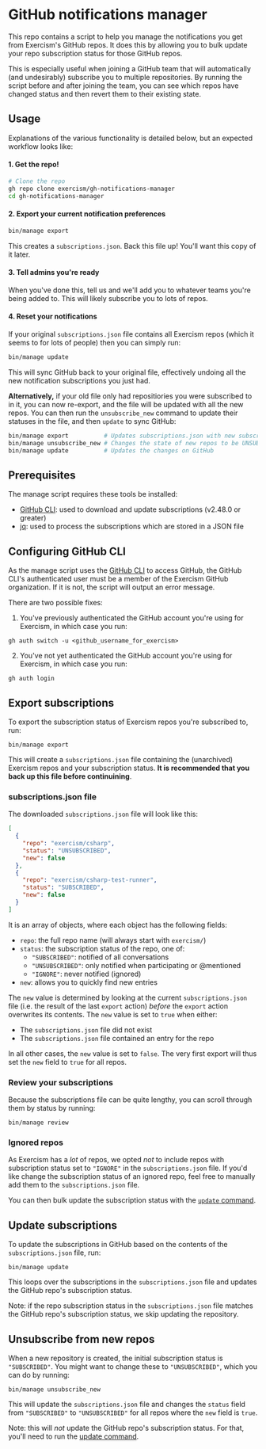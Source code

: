 # GitHub notifications manager

This repo contains a script to help you manage the notifications you get from Exercism's GitHub repos.
It does this by allowing you to bulk update your repo subscription status for those GitHub repos.

This is especially useful when joining a GitHub team that will automatically (and undesirably) subscribe you to multiple repositories.
By running the script before and after joining the team, you can see which repos have changed status and then revert them to their existing state.

## Usage

Explanations of the various functionality is detailed below, but an expected workflow looks like:

#### 1. Get the repo!
```bash
# Clone the repo
gh repo clone exercism/gh-notifications-manager
cd gh-notifications-manager
```

#### 2. Export your current notification preferences
```bash
bin/manage export
```

This creates a `subscriptions.json`. 
Back this file up!
You'll want this copy of it later.

#### 3. Tell admins you're ready

When you've done this, tell us and we'll add you to whatever teams you're being added to.
This will likely subscribe you to lots of repos.

#### 4. Reset your notifications

If your original `subscriptions.json` file contains all Exercism repos (which it seems to for lots of people) then you can simply run:
```bash
bin/manage update
```

This will sync GitHub back to your original file, effectively undoing all the new notification subscriptions you just had.

**Alternatively,** if your old file only had repositiories you were subscribed to in it, you can now re-export, and the file will be updated with all the new repos.
You can then run the `unsubscribe_new` command to update their statuses in the file, and then `update` to sync GitHub:

```bash
bin/manage export          # Updates subscriptions.json with new subscriptions
bin/manage unsubscribe_new # Changes the state of new repos to be UNSUBSCRIBED
bin/manage update          # Updates the changes on GitHub
```

## Prerequisites

The manage script requires these tools be installed:

- [GitHub CLI](https://cli.github.com/): used to download and update subscriptions (v2.48.0 or greater)
- [jq](https://jqlang.github.io/jq/): used to process the subscriptions which are stored in a JSON file

## Configuring GitHub CLI

As the manage script uses the [GitHub CLI](https://cli.github.com/) to access GitHub, the GitHub CLI's authenticated user must be a member of the Exercism GitHub organization.
If it is not, the script will output an error message.

There are two possible fixes:

1. You've previously authenticated the GitHub account you're using for Exercism, in which case you run:

```shell
gh auth switch -u <github_username_for_exercism>
```

2. You've not yet authenticated the GitHub account you're using for Exercism, in which case you run:

```shell
gh auth login
```

## Export subscriptions

To export the subscription status of Exercism repos you're subscribed to, run:

```shell
bin/manage export
```

This will create a `subscriptions.json` file containing the (unarchived) Exercism repos and your subscription status.
**It is recommended that you back up this file before continuining**.

### subscriptions.json file

The downloaded `subscriptions.json` file will look like this:

```json
[
  {
    "repo": "exercism/csharp",
    "status": "UNSUBSCRIBED",
    "new": false
  },
  {
    "repo": "exercism/csharp-test-runner",
    "status": "SUBSCRIBED",
    "new": false
  }
]
```

It is an array of objects, where each object has the following fields:

- `repo`: the full repo name (will always start with `exercism/`)
- `status`: the subscription status of the repo, one of:
  - `"SUBSCRIBED"`: notified of all conversations
  - `"UNSUBSCRIBED"`: only notified when participating or @mentioned
  - `"IGNORE"`: never notified (ignored)
- `new`: allows you to quickly find new entries

The `new` value is determined by looking at the current `subscriptions.json` file (i.e. the result of the last `export` action) _before_ the `export` action overwrites its contents.
The `new` value is set to `true` when either:

- The `subscriptions.json` file did not exist
- The `subscriptions.json` file contained an entry for the repo

In all other cases, the `new` value is set to `false`.
The very first export will thus set the `new` field to `true` for all repos.

### Review your subscriptions

Because the subscriptions file can be quite lengthy, you can scroll through them by status by running:

```shell
bin/manage review
```

### Ignored repos

As Exercism has a _lot_ of repos, we opted _not_ to include repos with subscription status set to `"IGNORE"` in the `subscriptions.json` file.
If you'd like change the subscription status of an ignored repo, feel free to manually add them to the `subscriptions.json` file.

You can then bulk update the subscription status with the [`update` command](#update-subscriptions).

## Update subscriptions

To update the subscriptions in GitHub based on the contents of the `subscriptions.json` file, run:

```shell
bin/manage update
```

This loops over the subscriptions in the `subscriptions.json` file and updates the GitHub repo's subscription status.

Note: if the repo subscription status in the `subscriptions.json` file matches the GitHub repo's subscription status, we skip updating the repository.

## Unsubscribe from new repos

When a new repository is created, the initial subscription status is `"SUBSCRIBED"`.
You might want to change these to `"UNSUBSCRIBED"`, which you can do by running:

```shell
bin/manage unsubscribe_new
```

This will update the `subscriptions.json` file and changes the `status` field from `"SUBSCRIBED"` to `"UNSUBSCRIBED"` for all repos where the `new` field is `true`.

Note: this will _not_ update the GitHub repo's subscription status.
For that, you'll need to run the [update command](#update-subscriptions).
